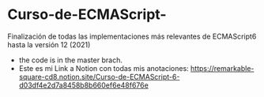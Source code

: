# Curso-de-ECMAScript-
Finalización de todas las implementaciones más relevantes de ECMAScript6 hasta la versión 12 (2021)

- the code is in the master brach.
- Este es mi Link a Notion con todas mis anotaciones:
https://remarkable-square-cd8.notion.site/Curso-de-ECMAScript-6-d03df4e2d7a8458b8b660ef6e48f676e
